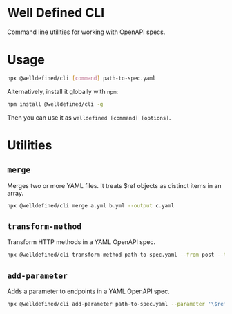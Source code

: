 # Well Defined CLI

Command line utilities for working with OpenAPI specs.

# Usage

```sh
npx @welldefined/cli [command] path-to-spec.yaml
```

Alternatively, install it globally with `npm`:

```sh
npm install @welldefined/cli -g
```

Then you can use it as `welldefined [command] [options]`.

# Utilities

## `merge`

Merges two or more YAML files. It treats $ref objects as distinct items in an array.

```sh
npx @welldefined/cli merge a.yml b.yml --output c.yaml
```

## `transform-method`

Transform HTTP methods in a YAML OpenAPI spec.

```sh
npx @welldefined/cli transform-method path-to-spec.yaml --from post --to patch --endpoints "*/{id}" --output c.yaml
```

## `add-parameter`

Adds a parameter to endpoints in a YAML OpenAPI spec.

```sh
npx @welldefined/cli add-parameter path-to-spec.yaml --parameter '\$ref: "#/components/parameters/IdempotencyKey"' --methods post,patch,put
```
